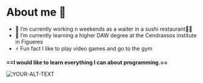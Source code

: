 # About me 👋

- 🔭 I’m currently working n weekends as a waiter in a sushi restaurant🍣🍣
- 🌱 I’m currently learning a higher DAW degree at the Cendrassos institute in Figueres
- ⚡ Fun fact I like to play video games and go to the gym

**==I would like to learn everything I can about programming.==**

<imagen>
 <source media="(prefiere-esquema-de-color: oscuro)" srcset="https://cdn.milenio.com/uploads/media/2014/07/16/bob-esponja-ha-conquistado-tambien.jpeg">
 <source media="(prefiere-esquema-de-color: claro)" srcset="https://cdn.milenio.com/uploads/media/2014/07/16/bob-esponja-ha-conquistado-tambien.jpeg">
 <img alt="YOUR-ALT-TEXT" src="https://cdn.milenio.com/uploads/media/2014/07/16/bob-esponja-ha-conquistado-tambien.jpeg">
</picture>

 
